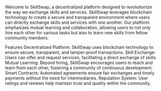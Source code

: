Welcome to SkillSwap, a decentralized platform designed to revolutionize the way we exchange skills and services. SkillSwap leverages blockchain technology to create a secure and transparent environment where users can directly exchange skills and services with one another. Our platform emphasizes mutual learning and collaboration, allowing users to not only hire each other for various tasks but also to learn new skills from fellow community members.

Features
Decentralized Platform: SkillSwap uses blockchain technology to ensure secure, transparent, and tamper-proof transactions.
Skill Exchange: Users can offer and request services, facilitating a direct exchange of skills.
Mutual Learning: Beyond hiring, SkillSwap encourages users to teach and learn from each other, fostering a community of continuous development.
Smart Contracts: Automated agreements ensure fair exchanges and timely payments without the need for intermediaries.
Reputation System: User ratings and reviews help maintain trust and quality within the community.

